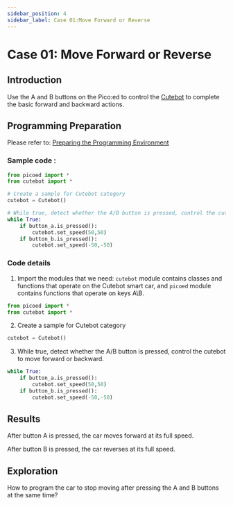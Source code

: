 ```yaml
---
sidebar_position: 4
sidebar_label: Case 01:Move Forward or Reverse
---
```



# Case 01: Move Forward or Reverse
## Introduction
Use the A and B buttons on the Pico:ed to control the [Cutebot](https://shop.elecfreaks.com/products/elecfreaks-pico-ed-smart-cutebot-kit-with-pico-ed-board?_pos=2&_sid=40bbc85e4&_ss=r) to complete the basic forward and backward actions.
## Programming Preparation
Please refer to: [Preparing the Programming Environment](http://www.elecfreaks.com/learn-en/pico-ed-kit/pico-ed-cutebot-kit/preparation-for-the-programming.html)
###  Sample code :

```python
from picoed import *
from cutebot import *

# Create a sample for Cutebot category
cutebot = Cutebot()

# While true, detect whether the A/B button is pressed, control the cutebot to move forward or backward
while True:
    if button_a.is_pressed():
        cutebot.set_speed(50,50)
    if button_b.is_pressed():
        cutebot.set_speed(-50,-50)
```
### Code details

1.  Import the modules that we need: `cutebot` module contains classes and functions that operate on the Cutebot smart car, and `picoed` module contains functions that operate on keys A\B.
```python
from picoed import *
from cutebot import *
```

2.  Create a sample for Cutebot category
```python
cutebot = Cutebot()
```

3. While true, detect whether the A/B button is pressed, control the cutebot to move forward or backward.
```python
while True:
    if button_a.is_pressed():
        cutebot.set_speed(50,50)
    if button_b.is_pressed():
        cutebot.set_speed(-50,-50)
```
## Results

After button A is pressed, the car moves forward at its full speed.

After button B is pressed, the car reverses at its full speed.

## Exploration

How to program the car to stop moving after pressing the A and B buttons at the same time?
